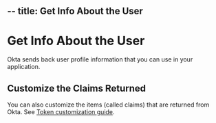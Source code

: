 --
title: Get Info About the User
---
# Get Info About the User
Okta sends back user profile information that you can use in your application.

<StackSelector snippet="getuserinfo"/>

## Customize the Claims Returned
You can also customize the items (called claims) that are returned from Okta. See [Token customization guide](token-customization-guidelink).